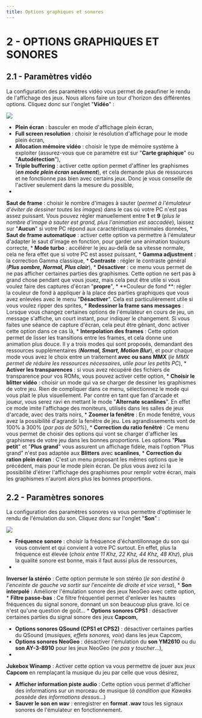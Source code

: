 ```yaml
---
title: Options graphiques et sonores
---
```


# 2 - OPTIONS GRAPHIQUES ET SONORES

## 2.1 - Paramètres vidéo

La configuration des paramètres vidéo vous permet de peaufiner le rendu de l'affichage des jeux. Nous allons faire un tour d'horizon des différentes options. Cliquez donc sur l'onglet "**Vidéo**" :

![](/emulators/winkawaks/configure/video.JPG)

* **Plein écran** : basculer en mode d'affichage plein écran,
* **Full screen resolution** : choisir le résolution d'affichage pour le mode plein écran,
* **Allocation mémoire vidéo** : choisir le type de mémoire système à exploiter (assurez-vous que ce paramètre est sur "**Carte graphique**" ou "**Autodétection**"),
* **Triple buffering** : activer cette option permet d'affiner les graphismes (_**en mode plein écran seulement**_), et cela demande plus de ressources et ne fonctionne pas bien avec certains jeux. Donc je vous conseille de l'activer seulement dans la mesure du possible,
*
**Saut de frame** : choisir le nombre d'images à sauter (_permet à l'émulateur d'éviter de dessiner toutes les images_) dans le cas où votre PC n'est pas assez puissant. Vous pouvez régler manuellement entre **1** et **9** (_plus le nombre d'image à sauter est grand, plus l'animation est saccadée_), laissez sur "**Aucun**" si votre PC répond aux caractéristiques minimales données,
*
**Saut de frame automatique** : activer cette option va permettre à l'émulateur d'adapter le saut d'image en fonction, pour garder une animation toujours correcte,
*
**Mode turbo** : accélérer le jeu au-delà de sa vitesse normale, cela ne fera effet que si votre PC est assez puissant,
*
**Gamma adjustment** : la correction Gamma classique,
*
**Contraste** : régler le contraste général (**_Plus sombre, Normal, Plus clair_**),
*
**Désactiver** : ce menu vous permet de ne pas afficher certaines parties des graphismes. Cette option ne sert pas à grand chose pendant que vous jouez, mais cela peut être utile si vous voulez faire des captures d'écran "**propre**",
*
**Couleur de fond **: régler la couleur de fond à appliquer à la place des parties graphiques que vous avez enlevées avec le menu "**Désactiver**". Cela est particulièrement utile si vous voulez ripper des sprites,
*
**Redessiner la frame sans messages** : Lorsque vous changez certaines options de l'émulateur en cours de jeu, un message s'affiche, un court instant, pour indiquer le changement. Si vous faites une séance de capture d'écran, cela peut être gênant, donc activer cette option dans ce cas là,
*
**Interpolation des frames** : Cette option permet de lisser les transitions entre les frames, et cela donne une animation plus douce. Il y a trois modes qui sont proposés, demandant des ressources supplémentaires (_**Normal, Smart, Motion Blur**_), et pour chaque mode vous avez le choix entre un traitement **avec ou sans MMX** (_le MMX permet de réduire les ressources nécessaires, utile pour les petits PC_),
*
**Activer les transparences** : si vous avez récupéré des fichiers de transparence pour vos ROMs, vous pouvez activer cette option,
*
**Choisir le blitter vidéo** : choisir un mode qui va se charger de dessiner les graphismes de votre jeu. Rien de compliquer dans ce menu, sélectionnez le mode qui vous plait le plus visuellement. Par contre en tant que fan d'arcade et joueur, vous serez ravi en mettant le mode "**Alternate scanlines**". En effet ce mode imite l'affichage des moniteurs, utilisés dans les salles de jeux d'arcade, avec des traits noirs,
*
**Zoomer la fenêtre** : En mode fenêtré, vous avez la possibilité d'agrandir la fenêtre de jeu. Les agrandissements vont de 100% à 300% (_par pas de 50%_),
*
**Correction du ratio fenêtré** : Ce menu vous permet de choisir des options qui vont se charger d'afficher les graphismes de votre jeu dans les bonnes proportions. Les options "**Plus petit**" et "**Plus grand**" vous assurent un affichage fidèle, mais l'option "Plus grand" n'est pas adaptée aux **Blitters** avec **scanlines**,
*
**Correction du ration plein écran** : C'est un menu proposant les mêmes options que le précédent, mais pour le mode plein écran. De plus vous avez ici la possibilité d'étirer l'affichage des graphismes pour remplir votre écran, mais les graphismes n'auront alors plus les bonnes proportions.

## 2.2 - Paramètres sonores

La configuration des paramètres sonores va vous permettre d'optimiser le rendu de l'émulation du son. Cliquez donc sur l'onglet "**Son**" :

![](/emulators/winkawaks/configure/son.JPG)

* **Fréquence sonore** : choisir la fréquence d'échantillonnage du son qui vous convient et qui convient à votre PC surtout. En effet, plus la fréquence est élevée (_choix entre 11 Khz, 22 Khz, 44 Khz, 48 Khz_), plus la qualité sonore est bonne, mais il faut aussi plus de ressources,
*
**Inverser la stéréo** : Cette option permute le son stéréo (_le son destiné à l'enceinte de gauche va sortir sur l'enceinte de droite et vice versa_),
*
**Son interpolé** : Améliorer l'émulation sonore des jeux NeoGeo avec cette option,
*
**Filtre passe-bas** : Ce filtre fréquentiel permet d'enlever les hautes fréquences du signal sonore, donnant un son beaucoup plus grave. Ici ce n'est qu'une question de goût...
*
**Options sonores CPS1** : désactiver certaines parties du signal sonore des jeux **Capcom**,
* **Options sonores QSound (CPS1 et CPS2)** : désactiver certaines parties du QSound (_musiques, effets sonores, voix_) dans les jeux Capcom,
* **Options sonores NeoGeo** : désactiver l'émulation du **son YM2610** ou du **son AY-3-8910** pour les jeux NeoGeo (_ne pas y toucher_...),
*
**Jukebox Winamp** : Activer cette option va vous permettre de jouer aux jeux **Capcom** en remplaçant la musique du jeu par celle que vous désirez,
* **Afficher information piste audio** : Cette option vous permet d'afficher des informations sur un morceau de musique (_à condition que Kawaks possède des informations dessus.._.)
* **Sauver le son en wav** : enregistrer en **format .wav** tous les signaux sonores de l'émulateur en fonctionnement.
